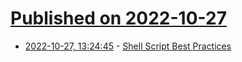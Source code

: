 # [Published on 2022-10-27](index.md)

* [2022-10-27, 13:24:45](https://lobste.rs/s/knvmr1/shell_script_best_practices) - [Shell Script Best Practices](https://sharats.me/posts/shell-script-best-practices/)
